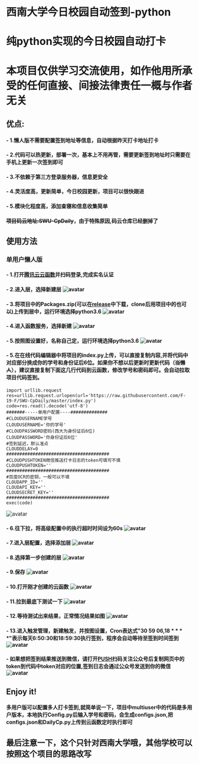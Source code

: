 # 西南大学今日校园自动签到-python
# 纯python实现的今日校园自动打卡
# 本项目仅供学习交流使用，如作他用所承受的任何直接、间接法律责任一概与作者无关
## 优点:
#### - 1.懒人版不需要配置签到地址等信息，自动根据昨天打卡地址打卡
#### - 2.代码可以热更新，部署一次，基本上不用再管，需要更新签到地址时只需要在手机上更新一次签到即可
#### - 3.不依赖于第三方登录服务器，信息更安全
#### - 4.灵活度高，更新简单，今日校园更新，项目可以很快跟进
#### - 5.模块化程度高，添加查寝和信息收集简单
#### ~~项目码云地址:SWU-CpDaily~~，由于特殊原因,码云仓库已经删掉了      
## 使用方法
### 单用户懒人版
#### - 1.打开[腾讯云云函数](https://console.cloud.tencent.com/scf)并扫码登录,完成实名认证
#### - 2.进入层，选择新建层 ![avatar](./tutorial/新建层1.png)
#### - 3.将项目中的Packages.zip(可以在[release](https://github.com/F-19-F/SWU-CpDaily/releases/tag/1.1)中下载，clone后用项目中的也可以)上传到层中，运行环境选择python3.6 ![avatar](./tutorial/新建层2.png)
#### - 4.进入函数服务，选择新建 ![avatar](./tutorial/新建函数0.png)
#### - 5.按照图设置好，名称自己定，运行环境选择python3.6 ![avatar](./tutorial/新建函数1.png)
#### - 5.在在线代码编辑器中将项目的index.py上传，可以直接复制内容,并将代码中对应部分换成你的学号和身份证后6位。如果你不想以后更新时更新代码（~~当懒人~~），建议直接复制下面这几行代码到云函数，修改学号和密码即可。会自动拉取项目代码签到。
```
import urllib.request
res=urllib.request.urlopen(url='https://raw.githubusercontent.com/F-19-F/SWU-CpDaily/master/index.py')
code=res.read().decode('utf-8')
#######-----单用户配置----##############
#CLOUDUSERNAME学号
CLOUDUSERNAME='你的学号'
#CLOUDPASSWORD密码(西大为身份证后6位)
CLOUDPASSWORD='你身份证后6位'
#签到延迟，默认准点
CLOUDDELAY=0
#######################################
#CLOUDPUSHTOKEN微信推送打卡日志的token可填可不填
CLOUDPUSHTOKEN=''
#######################################
#百度OCR的密钥，一般可以不填
CLOUDAPP_ID=''
CLOUDAPI_KEY=''
CLOUDSECRET_KEY=''
#######################################
exec(code)
```
![avatar](./tutorial/新建函数2.png)
#### - 6.往下拉，将高级配置中的执行超时时间设为60s ![avatar](./tutorial/新建函数3.png)
#### - 7.进入层配置，选择添加层 ![avatar](./tutorial/新建函数4.png)
#### - 8.选择第一步创建的层 ![avatar](./tutorial/新建函数5.png)
#### - 9.保存 ![avatar](./tutorial/新建函数6.png)
#### - 10.打开刚才创建的云函数 ![avatar](./tutorial/新建函数7.png)
#### - 11.拉到最底下测试一下 ![avatar](./tutorial/新建函数8.png)
#### - 12.等待测试出来结果，正常情况结果如图 ![avatar](./tutorial/测试.png)   
#### - 13.进入触发管理，新建触发，并按图设置，Cron表达式"30 59 06,18 * * * *"表示每天6:50:30和18:59:30执行签到，程序会自动等待至签到时间签到 ![avatar](./tutorial/创建定时触发.png)
#### - 如果想把签到结果推送到微信，请打开[PUSH](https://pushplus.hxtrip.com/login?redirectUrl=/message)扫码关注公众号后复制网页中的token到代码中token对应的位置,签到日志会通过公众号发送到你的微信 ![avatar](./tutorial/消息推送.png)
## Enjoy it!


#### 多用户版可以配置多人打卡签到,就简单说一下，项目中multiuser中的代码是多用户版本，本地执行Config.py后输入学号和密码，会生成configs.json,把configs.json和DailyCp.py上传到云函数定时执行即可
##  最后注意一下，这个只针对西南大学哦，其他学校可以按照这个项目的思路改写